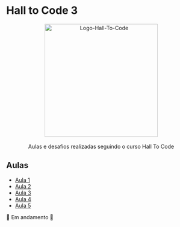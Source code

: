 # Hall to Code 3
<p align="center">
<img src="https://i.imgur.com/Qo8d177.jpeg" alt="Logo-Hall-To-Code" width=300>
 <br><br>
Aulas e desafios realizadas seguindo o curso Hall To Code
</p>


## Aulas
- [Aula 1](https://github.com/rafaelcastrow/Hall-to-Code-3/tree/main/Aula%201%20-%20Introdu%C3%A7ao%20HTML)
- [Aula 2](https://github.com/rafaelcastrow/Hall-to-Code-3/tree/main/Aula%202%20-%20Formulario%20Cadastro)
- [Aula 3](https://github.com/rafaelcastrow/Hall-to-Code-3/tree/main/Aula%203%20-%20Receita%20Brownie)
- [Aula 4](https://github.com/rafaelcastrow/Hall-to-Code-3/tree/main/Aula%204%20-%20Formulario%20Login)
- [Aula 5](https://github.com/rafaelcastrow/Hall-to-Code-3/tree/main/Aula%205%20-%20Pagina%20Brownie)

🔴 Em andamento 🔴
